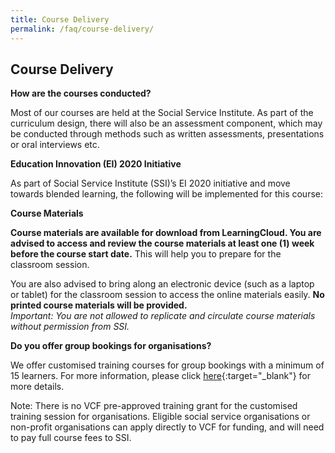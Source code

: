 ```yaml
---
title: Course Delivery
permalink: /faq/course-delivery/
---
```


## Course Delivery

**How are the courses conducted?**  
  
Most of our courses are held at the Social Service Institute. As part of the curriculum design, there will also be an assessment component, which may be conducted through methods such as written assessments, presentations or oral interviews etc.  
  
**Education Innovation (EI) 2020 Initiative**  
  
As part of Social Service Institute (SSI)’s EI 2020 initiative and move towards blended learning, the following will be implemented for this course:  
  
**Course Materials**  
  
**Course materials are available for download from LearningCloud. You are advised to access and review the course materials at least one (1) week before the course start date.**  This will help you to prepare for the classroom session.  
  
You are also advised to bring along an electronic device (such as a laptop or tablet) for the classroom session to access the online materials easily.  **No printed course materials will be provided.**  
_Important: You are not allowed to replicate and circulate course materials without permission from SSI._  
  
  
**Do you offer group bookings for organisations?**  
  
We offer customised training courses for group bookings with a minimum of 15 learners. For more information, please click  [here](https://www.ssi.sg/Training/Group-Booking){:target="_blank"}  for more details.  
  
Note: There is no VCF pre-approved training grant for the customised training session for organisations. Eligible social service organisations or non-profit organisations can apply directly to VCF for funding, and will need to pay full course fees to SSI.
